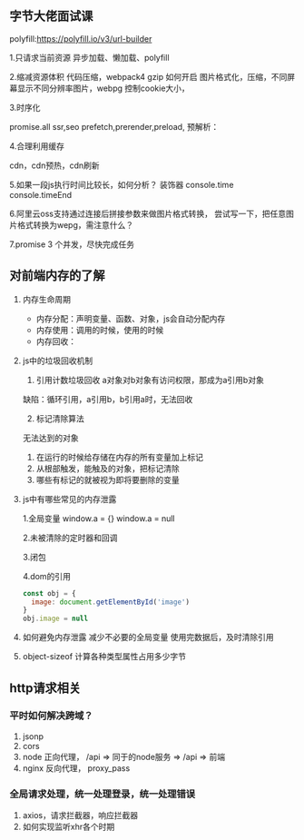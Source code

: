 
## 字节大佬面试课

polyfill:https://polyfill.io/v3/url-builder

1.只请求当前资源
  异步加载、懒加载、polyfill

2.缩减资源体积
  代码压缩，webpack4
  gzip 如何开启
  图片格式化，压缩，不同屏幕显示不同分辨率图片，webpg
  控制cookie大小，

3.时序化

  promise.all
  ssr,seo
  prefetch,prerender,preload,
  预解析：<link rel="dns-prefetch" href="xxx.com">
  <link rel="dns-preconnect" href="xxx.com">
  <link rel="preload" as="image" href="xxx.com">

4.合理利用缓存

  cdn，cdn预热，cdn刷新

5.如果一段js执行时间比较长，如何分析？
  装饰器 console.time  console.timeEnd

6.阿里云oss支持通过连接后拼接参数来做图片格式转换，
尝试写一下，把任意图片格式转换为wepg，需注意什么？

7.promise 3 个并发，尽快完成任务

## 对前端内存的了解

1. 内存生命周期
    - 内存分配：声明变量、函数、对象，js会自动分配内存
    - 内存使用：调用的时候，使用的时候
    - 内存回收：
  
2. js中的垃圾回收机制

    1. 引用计数垃圾回收
      a对象对b对象有访问权限，那成为a引用b对象

      缺陷：循环引用，a引用b，b引用a时，无法回收

    2. 标记清除算法

      无法达到的对象

      1. 在运行的时候给存储在内存的所有变量加上标记
      2. 从根部触发，能触及的对象，把标记清除
      3. 哪些有标记的就被视为即将要删除的变量

3. js中有哪些常见的内存泄露

    1.全局变量
      window.a = {}
      window.a = null
    
    2.未被清除的定时器和回调

    3.闭包

    4.dom的引用

    ```js
    const obj = {
      image: document.getElementById('image')
    }
    obj.image = null
    ```

4. 如何避免内存泄露
    减少不必要的全局变量
    使用完数据后，及时清除引用

5. object-sizeof 计算各种类型属性占用多少字节

## http请求相关

### 平时如何解决跨域？
1. jsonp
2. cors
3. node 正向代理， /api => 同于的node服务 => /api => 前端
4. nginx 反向代理， proxy_pass

### 全局请求处理，统一处理登录，统一处理错误
1. axios，请求拦截器，响应拦截器
2. 如何实现监听xhr各个时期
